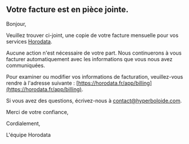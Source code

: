 ## Votre facture est en pièce jointe.

Bonjour,

Veuillez trouver ci-joint, une copie de votre facture mensuelle pour vos services [Horodata](https://horodata.fr).

Aucune action n'est nécessaire de votre part. Nous continuerons à vous facturer automatiquement avec les informations que vous nous avez communiquées.

Pour examiner ou modifier vos informations de facturation, veuillez-vous rendre à l'adresse suivante : [https://horodata.fr/app/billing](https://horodata.fr/app/billing).

Si vous avez des questions, écrivez-nous à [contact@hyperboloide.com](mailto:contact@hyperboloide.com).

Merci de votre confiance,

Cordialement,

L'équipe Horodata
